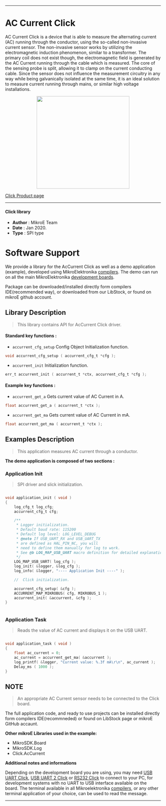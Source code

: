 
---
# AC Current Click

AC Current Click is a device that is able to measure the alternating current (AC) running through the conductor, using the so-called non-invasive current sensor. The non-invasive sensor works by utilizing the electromagnetic induction phenomenon, similar to a transformer. The primary coil does not exist though, the electromagnetic field is generated by the AC Current running through the cable which is measured. The core of the sensing probe is split, allowing it to clamp on the current conducting cable. Since the sensor does not influence the measurement circuitry in any way while being galvanically isolated at the same time, it is an ideal solution to measure current running through mains, or similar high voltage installations.

<p align="center">
  <img src="https://download.mikroe.com/images/click_for_ide/accurrent_click.png" height=300px>
</p>

[Click Product page](https://www.mikroe.com/ac-current-click)

---


#### Click library 

- **Author**        : MikroE Team
- **Date**          : Jan 2020.
- **Type**          : SPI type


# Software Support

We provide a library for the AcCurrent Click 
as well as a demo application (example), developed using MikroElektronika 
[compilers](https://shop.mikroe.com/compilers). 
The demo can run on all the main MikroElektronika [development boards](https://shop.mikroe.com/development-boards).

Package can be downloaded/installed directly form compilers IDE(recommended way), or downloaded from our LibStock, or found on mikroE github account. 

## Library Description

> This library contains API for AcCurrent Click driver.

#### Standard key functions :

- `accurrent_cfg_setup` Config Object Initialization function.
```c
void accurrent_cfg_setup ( accurrent_cfg_t *cfg );
```
 
- `accurrent_init` Initialization function.
```c
err_t accurrent_init ( accurrent_t *ctx, accurrent_cfg_t *cfg );
```

#### Example key functions :

- `accurrent_get_a` Gets current value of AC Current in A.
```c
float accurrent_get_a ( accurrent_t *ctx );
```
 
- `accurrent_get_ma` Gets current value of AC Current in mA.
```c
float accurrent_get_ma ( accurrent_t *ctx );
```

## Examples Description

> This application measures AC current through a conductor.

**The demo application is composed of two sections :**

### Application Init 

> SPI driver and slick initialization.

```c

void application_init ( void )
{
    log_cfg_t log_cfg;
    accurrent_cfg_t cfg;

    /** 
     * Logger initialization.
     * Default baud rate: 115200
     * Default log level: LOG_LEVEL_DEBUG
     * @note If USB_UART_RX and USB_UART_TX 
     * are defined as HAL_PIN_NC, you will 
     * need to define them manually for log to work. 
     * See @b LOG_MAP_USB_UART macro definition for detailed explanation.
     */
    LOG_MAP_USB_UART( log_cfg );
    log_init( &logger, &log_cfg );
    log_info( &logger, "---- Application Init ----" );

    //  Click initialization.

    accurrent_cfg_setup( &cfg );
    ACCURRENT_MAP_MIKROBUS( cfg, MIKROBUS_1 );
    accurrent_init( &accurrent, &cfg );
}
  
```

### Application Task

> Reads the value of AC current and displays it on the USB UART.

```c

void application_task ( void )
{
    float ac_current = 0;
    ac_current = accurrent_get_ma( &accurrent );
    log_printf( &logger, "Current value: %.3f mA\r\n", ac_current );
    Delay_ms ( 1000 );
}  

```

## NOTE
> An appropriate AC Current sensor needs to be connected to the Click board.

The full application code, and ready to use projects can be  installed directly form compilers IDE(recommneded) or found on LibStock page or mikroE GitHub accaunt.

**Other mikroE Libraries used in the example:** 

- MikroSDK.Board
- MikroSDK.Log
- Click.AcCurrent

**Additional notes and informations**

Depending on the development board you are using, you may need 
[USB UART Click](https://shop.mikroe.com/usb-uart-click), 
[USB UART 2 Click](https://shop.mikroe.com/usb-uart-2-click) or 
[RS232 Click](https://shop.mikroe.com/rs232-click) to connect to your PC, for 
development systems with no UART to USB interface available on the board. The 
terminal available in all Mikroelektronika 
[compilers](https://shop.mikroe.com/compilers), or any other terminal application 
of your choice, can be used to read the message.



---
